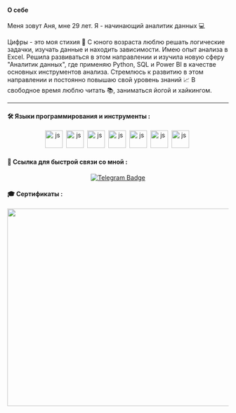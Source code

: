 

<!--
**RuposovaAnna/RuposovaAnna** is a ✨ _special_ ✨ repository because its `README.md` (this file) appears on your GitHub profile.

Here are some ideas to get you started:

- 🔭 I’m currently working on ...
- 🌱 I’m currently learning ...
- 👯 I’m looking to collaborate on ...
- 🤔 I’m looking for help with ...
- 💬 Ask me about ...
- 📫 How to reach me: ...
- 😄 Pronouns: ...
- ⚡ Fun fact: ...
-->
#### O себе
Меня зовут Аня, мне 29 лет. Я - начинающий аналитик данных 💻

Цифры - это моя стихия 🌊 
С юного возраста люблю решать логические задачки, изучать данные и находить зависимости.
Имею опыт анализа в Excel. Решила развиваться в этом направлении и изучила новую
сферу "Аналитик данных", где применяю Python, SQL и Power BI  в качестве основных
инструментов анализа. Стремлюсь к развитию в этом направлении и постоянно повышаю
свой уровень знаний 📈
В свободное время люблю читать 📚, заниматься йогой  и хайкингом. 

-----
#### 🛠️ Языки программирования и инструменты :
<div align="center">
<img src="https://cdn.jsdelivr.net/gh/devicons/devicon@latest/icons/postgresql/postgresql-plain-wordmark.svg" 
title="js" width="40" height= "40"/>&nbsp;
<img src="https://cdn.jsdelivr.net/gh/devicons/devicon@latest/icons/dbeaver/dbeaver-original.svg" 
title="js" width="40" height= "40"/>&nbsp;
<img src="https://cdn.jsdelivr.net/gh/devicons/devicon@latest/icons/python/python-original-wordmark.svg" 
title="js" width="40" height= "40"/>&nbsp; 
<img src="https://cdn.jsdelivr.net/gh/devicons/devicon@latest/icons/jupyter/jupyter-original-wordmark.svg"
title="js" width="40" height= "40"/>&nbsp;
<img src="https://cdn.jsdelivr.net/gh/devicons/devicon@latest/icons/pandas/pandas-line-wordmark.svg" 
title="js" width="40" height= "40"/>&nbsp;
<img src="https://cdn.jsdelivr.net/gh/devicons/devicon@latest/icons/numpy/numpy-plain-wordmark.svg" 
title="js" width="40" height= "40"/>&nbsp;
<img src="https://cdn.jsdelivr.net/gh/devicons/devicon@latest/icons/matplotlib/matplotlib-plain-wordmark.svg"
title="js" width="40" height= "40"/>&nbsp; 
</div>

#### 🔗 Ссылка для быстрой связи со мной :
<div id="badges" align="center">
  <a href="https://t.me/Anna_Rup">
    <img src="https://img.shields.io/badge/Telegram-blue?style=for-the-badge&logo=Telegram&logoColor=white" alt="Telegram Badge"/>
  </a>
</div>

#### 🎓 Сертификаты :

<p align="center">
  <img width="650" height="450" src="https://github.com/RuposovaAnna/RuposovaAnna/files/15148393/default.pdf">
</p>



          

            
